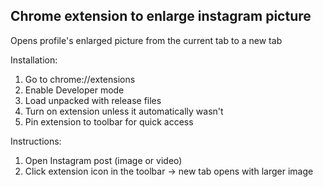 ## Chrome extension to enlarge instagram picture

Opens profile's enlarged picture from the current tab to a new tab

Installation:

1. Go to chrome://extensions
2. Enable Developer mode
3. Load unpacked with release files
4. Turn on extension unless it automatically wasn't
5. Pin extension to toolbar for quick access

Instructions:

1. Open Instagram post (image or video)
2. Click extension icon in the toolbar &#8594; new tab opens with larger image
